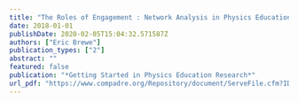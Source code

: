 ```yaml
---
title: "The Roles of Engagement : Network Analysis in Physics Education Research Abstract :"
date: 2018-01-01
publishDate: 2020-02-05T15:04:32.571587Z
authors: ["Eric Brewe"]
publication_types: ["2"]
abstract: ""
featured: false
publication: "*Getting Started in Physics Education Research*"
url_pdf: "https://www.compadre.org/Repository/document/ServeFile.cfm?ID=14725&DocID=4886"
---
```



